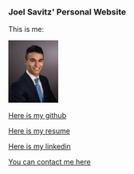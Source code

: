 ### Joel Savitz' Personal Website

This is me:

<a href="me.jpg"><img src="me.jpg" alt="oops, the image link is broken!" style="width:100px;height:auto;" /></a>

[Here is my github](https://github.com/theyoyojo)

[Here is my resume](./resume.pdf)

[Here is my linkedin](https://www.linkedin.com/in/joelsavitz/)

[You can contact me here](mailto:joelsavitz@gmail.com)

<script>
(function(b, o, i, l, e, r) {
b.GoogleAnalyticsObject = l;
b[l] || (b[l] =
    function() {
	(b[l].q = b[l].q || []).push(arguments)
    });
b[l].l = +new Date;
e = o.createElement(i);
r = o.getElementsByTagName(i)[0];
e.src = 'https://www.google-analytics.com/analytics.js';
r.parentNode.insertBefore(e, r)
}(window, document, 'script', 'ga'));
ga('create', 'UA-100780087-3', 'auto');
ga('send', 'pageview');
</script>
